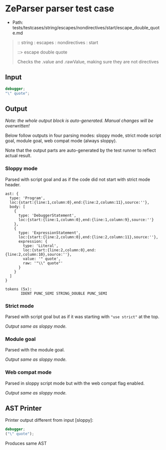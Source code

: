# ZeParser parser test case

- Path: tests/testcases/string/escapes/nondirectives/start/escape_double_quote.md

> :: string : escapes : nondirectives : start
>
> ::> escape double quote
>
> Checks the .value and .rawValue, making sure they are not directives

## Input

`````js
debugger;
"\" quote";
`````

## Output

_Note: the whole output block is auto-generated. Manual changes will be overwritten!_

Below follow outputs in four parsing modes: sloppy mode, strict mode script goal, module goal, web compat mode (always sloppy).

Note that the output parts are auto-generated by the test runner to reflect actual result.

### Sloppy mode

Parsed with script goal and as if the code did not start with strict mode header.

`````
ast: {
  type: 'Program',
  loc:{start:{line:1,column:0},end:{line:2,column:11},source:''},
  body: [
    {
      type: 'DebuggerStatement',
      loc:{start:{line:1,column:0},end:{line:1,column:9},source:''}
    },
    {
      type: 'ExpressionStatement',
      loc:{start:{line:2,column:0},end:{line:2,column:11},source:''},
      expression: {
        type: 'Literal',
        loc:{start:{line:2,column:0},end:{line:2,column:10},source:''},
        value: '" quote',
        raw: '"\\" quote"'
      }
    }
  ]
}

tokens (5x):
       IDENT PUNC_SEMI STRING_DOUBLE PUNC_SEMI
`````

### Strict mode

Parsed with script goal but as if it was starting with `"use strict"` at the top.

_Output same as sloppy mode._

### Module goal

Parsed with the module goal.

_Output same as sloppy mode._

### Web compat mode

Parsed in sloppy script mode but with the web compat flag enabled.

_Output same as sloppy mode._

## AST Printer

Printer output different from input [sloppy]:

````js
debugger;
("\" quote");
````

Produces same AST
